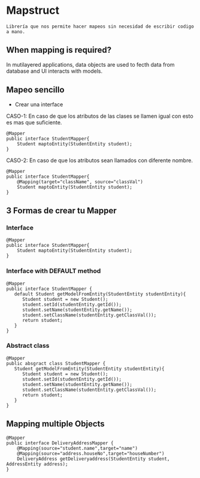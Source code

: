 # Mapstruct
```
Librería que nos permite hacer mapeos sin necesidad de escribir codigo a mano.
```

## When mapping is required?
In mutilayered applications, data objects are used to fecth data from database and UI interacts with models.


## Mapeo sencillo
- Crear una interface

CASO-1: En caso de que los atributos de las clases se llamen igual con esto es mas que suficiente.

```
@Mapper
public interface StudentMapper{
    Student maptoEntity(StudentEntity student);
}
```

CASO-2: En caso de que los atributos sean llamados con diferente nombre.

```
@Mapper
public interface StudentMapper{
    @Mapping(target="className", source="classVal")
    Student maptoEntity(StudentEntity student);
}
```

## 3 Formas de crear tu Mapper

### Interface

```
@Mapper
public interface StudentMapper{
    Student maptoEntity(StudentEntity student);
}
```

### Interface with DEFAULT method

```
@Mapper
public interface StudentMapper {
   default Student getModelFromEntity(StudentEntity studentEntity){
      Student student = new Student();
      student.setId(studentEntity.getId());
      student.setName(studentEntity.getName());
      student.setClassName(studentEntity.getClassVal());
      return student;
   }
}
```

### Abstract class

```
@Mapper
public absgract class StudentMapper {
   Student getModelFromEntity(StudentEntity studentEntity){
      Student student = new Student();
      student.setId(studentEntity.getId());
      student.setName(studentEntity.getName());
      student.setClassName(studentEntity.getClassVal());
      return student;
   }
}
```

## Mapping multiple Objects

```
@Mapper
public interface DeliveryAddressMapper {
	@Mapping(source="student.name",target="name")
	@Mapping(source="address.houseNo",target="houseNumber")
	DeliveryAddress getDeliveryaddress(StudentEntity student, AddressEntity address);
}
```